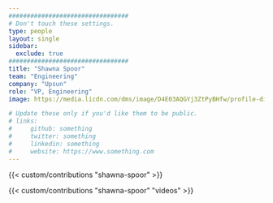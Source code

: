 ```yaml
---
#################################
# Don't touch these settings.
type: people
layout: single
sidebar:
  exclude: true
#################################
title: "Shawna Spoor"
team: "Engineering"
company: "Upsun"
role: "VP, Engineering"
image: https://media.licdn.com/dms/image/D4E03AQGYj3ZtPyBHfw/profile-displayphoto-shrink_800_800/0/1705489066459?e=1727913600&v=beta&t=VMwq7V8Xim9XAjRoEc67ReDEvZhqMJZw_vAF9Jgs7lU

# Update these only if you'd like them to be public.
# links:
#     github: something
#     twitter: something
#     linkedin: something
#     website: https://www.something.com
---
```


<!-- Lorem ipsum dolor sit amet, consectetur adipiscing elit. Phasellus vitae nunc non tellus euismod pretium. Nam justo dui, venenatis in fermentum sit amet, vulputate ut enim. Aenean finibus felis id egestas aliquet. Proin urna ex, cursus dignissim aliquam quis, consectetur vel lorem. Sed non eleifend eros. Aliquam id molestie urna. Sed pretium finibus lorem, vitae egestas velit semper sit amet. Vestibulum imperdiet nunc ac nulla gravida, posuere pulvinar urna faucibus.  -->

<!-- excludeSearch -->
{{< custom/contributions "shawna-spoor" >}}

{{< custom/contributions "shawna-spoor" "videos" >}}
<!-- /excludeSearch -->
